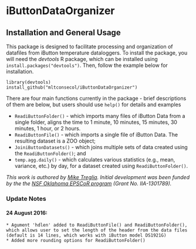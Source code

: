 # iButtonDataOrganizer

## Installation and General Usage

This package is designed to facilitate processing and organization of datafiles from iButton temperature dataloggers. To install the package, you will need the *devtools* R package, which can be installed using `install.packages("devtools")`. Then, follow the example below for installation.

```
library(devtools)
install_github("mltconsecol/iButtonDataOrganizer")
```

There are four main functions currently in the package - brief descriptions of them are below, but users should use `help()` for details and examples
  
  * `ReadiButtonFolder()` - which imports many files of iButton Data from a single folder, aligns the time to 1 minute, 10 minutes, 15 minutes, 30 minutes, 1 hour, or 2 hours.
  * `ReadiButtonFile()` - which imports a single file of iButton Data. The resulting dataset is a ZOO object;
  * `JoiniButtonDatasets()` - which joins multiple sets of data created using the `ReadiButtonFolder()`; and
  * `temp.agg.daily()` - which calculates various statistics (e.g., mean, variance, etc.) by day, for a dataset created using `ReadiButtonFolder()`.

*This work is authored by [Mike Treglia](http://mltconsecol.github.io/). Initial development was been funded by the the [NSF Oklahoma EPSCoR program](http://www.okepscor.org/) (Grant No. IIA-1301789).*


### Update Notes

#### 24 August 2016:

	* Agument 'hdlen' added to ReadiButtonFile() and ReadiButtonFolder(), which allows user to set the length of the header from the data files (default is 14 lines, which works with iButton model DS1921G)
	* Added more rounding options for ReadiButtonFolder()
	